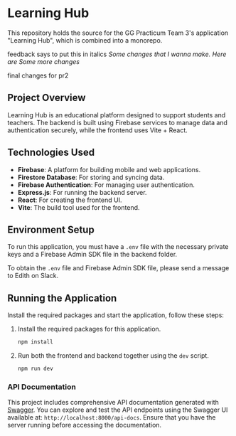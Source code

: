 # Learning Hub

This repository holds the source for the GG Practicum Team 3's application
"Learning Hub", which is combined into a monorepo.

feedback says to put this in italics _Some changes that I wanna make. Here are
Some more changes_

final changes for pr2

## Project Overview

Learning Hub is an educational platform designed to support students and
teachers. The backend is built using Firebase services to manage data and
authentication securely, while the frontend uses Vite + React.

## Technologies Used

- **Firebase**: A platform for building mobile and web applications.
- **Firestore Database**: For storing and syncing data.
- **Firebase Authentication**: For managing user authentication.
- **Express.js**: For running the backend server.
- **React**: For creating the frontend UI.
- **Vite**: The build tool used for the frontend.

## Environment Setup

To run this application, you must have a `.env` file with the necessary private
keys and a Firebase Admin SDK file in the backend folder.

To obtain the `.env` file and Firebase Admin SDK file, please send a message to
Edith on Slack.

## Running the Application

Install the required packages and start the application, follow these steps:

1. Install the required packages for this application.

   ```bash
   npm install
   ```

2. Run both the frontend and backend together using the `dev` script.

   ```bash
   npm run dev
   ```

### API Documentation

This project includes comprehensive API documentation generated with
[Swagger](https://swagger.io/). You can explore and test the API endpoints using
the Swagger UI available at: `http://localhost:8000/api-docs`. Ensure that you
have the server running before accessing the documentation.
